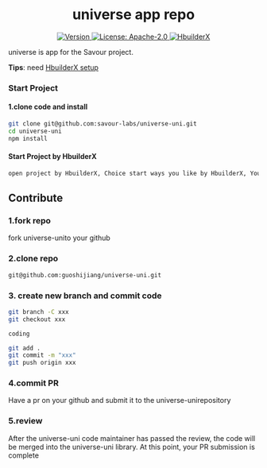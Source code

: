 <!--
parent:
  order: false
-->

<div align="center">
  <h1> universe app repo </h1>
</div>

<div align="center">
  <a href="https://github.com/savour-labs/universe-uni/releases/latest">
    <img alt="Version" src="https://img.shields.io/github/tag/savour-labs/universe-uni.svg" />
  </a>
  <a href="https://github.com/savour-labs/universe-uni/blob/main/LICENSE">
    <img alt="License: Apache-2.0" src="https://img.shields.io/github/license/savour-labs/universe-uni.svg" />
  </a>
  <a href="https://www.dcloud.io/hbuilderx.html">
    <img alt="HbuilderX" src="https://download1.dcloud.net.cn/uploads/images/hbuilderx/icon/hbuilderx_icon@2x.png" />
  </a>
</div>

universe is app for the Savour project.

**Tips**: need [HbuilderX setup](https://www.dcloud.io/)

### Start Project 

#### 1.clone code and install
```bash
git clone git@github.com:savour-labs/universe-uni.git
cd universe-uni
npm install 
```

#### Start Project by HbuilderX

```bash
open project by HbuilderX, Choice start ways you like by HbuilderX, You can run in explorer, your phone and weichat etc.
```

## Contribute

### 1.fork repo

fork universe-unito your github

### 2.clone repo

```bash
git@github.com:guoshijiang/universe-uni.git
```

### 3. create new branch and commit code

```bash
git branch -C xxx
git checkout xxx

coding

git add .
git commit -m "xxx"
git push origin xxx
```

### 4.commit PR

Have a pr on your github and submit it to the universe-unirepository

### 5.review 

After the universe-uni code maintainer has passed the review, the code will be merged into the universe-uni library. At this point, your PR submission is complete
